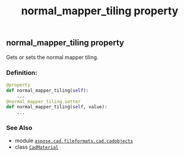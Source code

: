 ﻿---
title: normal_mapper_tiling property
second_title: Aspose.CAD for Python via .NET API References
description: 
type: docs
weight: 670
url: /python-net/aspose.cad.fileformats.cad.cadobjects/cadmaterial/normal_mapper_tiling/
is_root: false
---

## normal_mapper_tiling property


Gets or sets the normal mapper tiling.
### Definition:
```python
@property
def normal_mapper_tiling(self):
    ...
@normal_mapper_tiling.setter
def normal_mapper_tiling(self, value):
    ...
```

### See Also
* module [`aspose.cad.fileformats.cad.cadobjects`](../../)
* class [`CadMaterial`](/cad/python-net/aspose.cad.fileformats.cad.cadobjects/cadmaterial)
